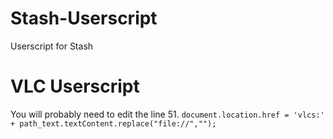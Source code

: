 # Stash-Userscript
Userscript for Stash

# VLC Userscript

You will probably need to edit the line 51. `document.location.href = 'vlcs:' + path_text.textContent.replace("file://","");`
